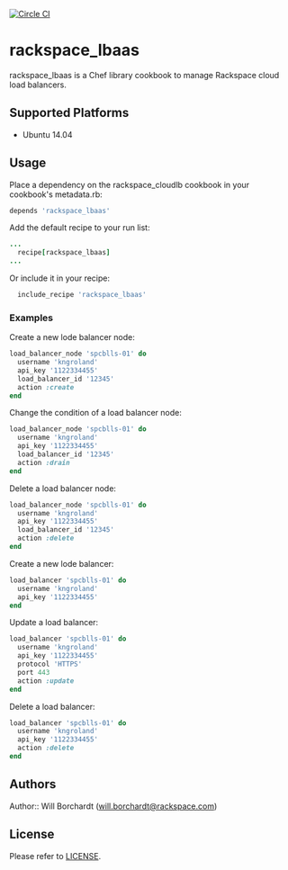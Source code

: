 [![Circle CI](https://circleci.com/gh/theborch/rackspace_lbaas.svg?style=svg)](https://circleci.com/gh/theborch/rackspace_lbaas)

# rackspace_lbaas

rackspace_lbaas is a Chef library cookbook to manage Rackspace cloud load balancers.

## Supported Platforms

* Ubuntu 14.04

## Usage

Place a dependency on the rackspace_cloudlb cookbook in your cookbook's metadata.rb:
```ruby
depends 'rackspace_lbaas'
```

Add the default recipe to your run list:
```ruby
...
  recipe[rackspace_lbaas]
...
```

Or include it in your recipe:
```ruby
  include_recipe 'rackspace_lbaas'
```

### Examples

Create a new lode balancer node:
```ruby
load_balancer_node 'spcblls-01' do
  username 'kngroland'
  api_key '1122334455'
  load_balancer_id '12345'
  action :create
end
```

Change the condition of a load balancer node:
```ruby
load_balancer_node 'spcblls-01' do
  username 'kngroland'
  api_key '1122334455'
  load_balancer_id '12345'
  action :drain
end
```

Delete a load balancer node:
```ruby
load_balancer_node 'spcblls-01' do
  username 'kngroland'
  api_key '1122334455'
  load_balancer_id '12345'
  action :delete
end
```

Create a new lode balancer:
```ruby
load_balancer 'spcblls-01' do
  username 'kngroland'
  api_key '1122334455'
end
```

Update a load balancer:
```ruby
load_balancer 'spcblls-01' do
  username 'kngroland'
  api_key '1122334455'
  protocol 'HTTPS'
  port 443
  action :update
end
```

Delete a load balancer:
```ruby
load_balancer 'spcblls-01' do
  username 'kngroland'
  api_key '1122334455'
  action :delete
end
```

## Authors

Author:: Will Borchardt (will.borchardt@rackspace.com)

## License

Please refer to [LICENSE](https://github.com/theborch/rackspace_cloudlb/master/LICENSE).
